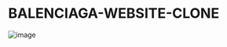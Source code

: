 # BALENCIAGA-WEBSITE-CLONE

![image](https://github.com/AlisherBakhriev/BALENCIAGA-WEBSITE-CLONE/assets/100483679/414c9cf2-2612-493d-a855-709518a8a90a)

